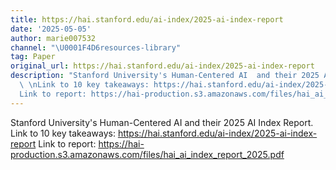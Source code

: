 ```yaml
---
title: https://hai.stanford.edu/ai-index/2025-ai-index-report
date: '2025-05-05'
author: marie007532
channel: "\U0001F4D6resources-library"
tag: Paper
original_url: https://hai.stanford.edu/ai-index/2025-ai-index-report
description: "Stanford University's Human-Centered AI  and their 2025 AI Index Report.\
  \ \nLink to 10 key takeaways: https://hai.stanford.edu/ai-index/2025-ai-index-report\n\
  Link to report: https://hai-production.s3.amazonaws.com/files/hai_ai_index_report_2025.pdf"
---
```


Stanford University's Human-Centered AI  and their 2025 AI Index Report. 
Link to 10 key takeaways: https://hai.stanford.edu/ai-index/2025-ai-index-report
Link to report: https://hai-production.s3.amazonaws.com/files/hai_ai_index_report_2025.pdf